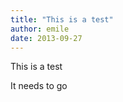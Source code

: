 ```yaml
---
title: "This is a test"
author: emile
date: 2013-09-27
---
```


This is a test

<!-- break -->

It needs to go